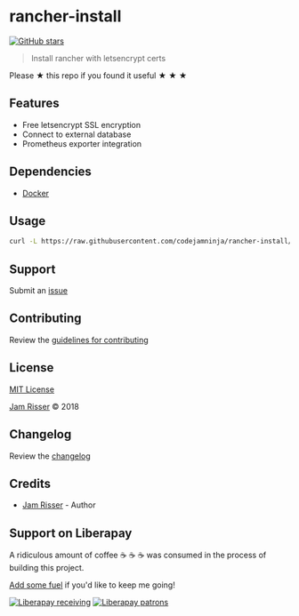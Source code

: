 # rancher-install

[![GitHub stars](https://img.shields.io/github/stars/codejamninja/rancher-install.svg?style=social&label=Stars)](https://github.com/codejamninja/rancher-install)

> Install rancher with letsencrypt certs

Please ★ this repo if you found it useful ★ ★ ★


## Features

* Free letsencrypt SSL encryption
* Connect to external database
* Prometheus exporter integration


## Dependencies

* [Docker](https://www.docker.com)


## Usage

```sh
curl -L https://raw.githubusercontent.com/codejamninja/rancher-install/master/rancher-install.sh | sudo bash
```


## Support

Submit an [issue](https://github.com/codejamninja/rancher-install/issues/new)


## Contributing

Review the [guidelines for contributing](https://github.com/codejamninja/rancher-install/blob/master/CONTRIBUTING.md)


## License

[MIT License](https://github.com/codejamninja/rancher-install/blob/master/LICENSE)

[Jam Risser](https://codejam.ninja) © 2018


## Changelog

Review the [changelog](https://github.com/codejamninja/rancher-install/blob/master/CHANGELOG.md)


## Credits

* [Jam Risser](https://codejam.ninja) - Author


## Support on Liberapay

A ridiculous amount of coffee ☕ ☕ ☕ was consumed in the process of building this project.

[Add some fuel](https://liberapay.com/codejamninja/donate) if you'd like to keep me going!

[![Liberapay receiving](https://img.shields.io/liberapay/receives/codejamninja.svg?style=flat-square)](https://liberapay.com/codejamninja/donate)
[![Liberapay patrons](https://img.shields.io/liberapay/patrons/codejamninja.svg?style=flat-square)](https://liberapay.com/codejamninja/donate)
